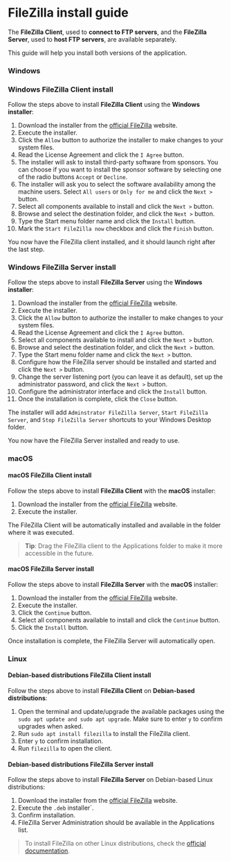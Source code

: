 # FileZilla install guide

The **FileZilla Client**, used to **connect to FTP servers**, and the **FileZilla Server**, used to **host FTP servers**, are available separately.

This guide will help you install both versions of the application.

### Windows

### Windows FileZilla Client install

Follow the steps above to install **FileZilla Client** using the **Windows installer**:

1. Download the installer from the [official FileZilla](https://filezilla-project.org/download.php) website.
1. Execute the installer.
1. Click the `Allow` button to authorize the installer to make changes to your system files.
1. Read the License Agreement and click the `I Agree` button.
1. The installer will ask to install third-party software from sponsors. You can choose if you want to install the sponsor software by selecting one of the radio buttons `Accept` or `Decline`.
1. The installer will ask you to select the software availability among the machine users. Select `All users` or `Only for me` and click the `Next >` button.
1. Select all components available to install and click the `Next >` button.
1. Browse and select the destination folder, and click the `Next >` button.
1. Type the Start menu folder name and click the `Install` button.
1. Mark the `Start FileZilla now` checkbox and click the `Finish` button.

You now have the FileZilla client installed, and it should launch right after the last step.

### Windows FileZilla Server install

Follow the steps above to install **FileZilla Server** using the **Windows installer**:

1. Download the installer from the [official FileZilla](https://filezilla-project.org/download.php?type=server) website.
1. Execute the installer.
1. Click the `Allow` button to authorize the installer to make changes to your system files.
1. Read the License Agreement and click the `I Agree` button.
1. Select all components available to install and click the `Next >` button.
1. Browse and select the destination folder, and click the `Next >` button.
1. Type the Start menu folder name and click the `Next >` button.
1. Configure how the FileZilla server should be installed and started and click the `Next >` button.
1. Change the server listening port (you can leave it as default), set up the administrator password, and click the `Next >` button.
1. Configure the administrator interface and click the `Install` button.
1. Once the installation is complete, click the `Close` button.

The installer will add `Adminstrator FileZilla Server`, `Start FileZilla Server`, and `Stop FileZilla Server` shortcuts to your Windows Desktop folder.

You now have the FileZilla Server installed and ready to use.

### macOS

#### macOS FileZilla Client install

Follow the steps above to install **FileZilla Client** with the **macOS** installer:

1. Download the installer from the [official FileZilla](https://filezilla-project.org/download.php?type=server) website.
1. Execute the installer.

The FileZilla Client will be automatically installed and available in the folder where it was executed.

> **Tip**: Drag the FileZilla client to the Applications folder to make it more accessible in the future.

#### macOS FileZilla Server install

Follow the steps above to install **FileZilla Server** with the **macOS** installer:

1. Download the installer from the [official FileZilla](https://filezilla-project.org/download.php?type=server) website.
1. Execute the installer.
1. Click the `Continue` button.
1. Select all components available to install and click the `Continue` button.
1. Click the `Install` button.

Once installation is complete, the FileZilla Server will automatically open.

### Linux

#### Debian-based distributions FileZilla Client install

Follow the steps above to install **FileZilla Client** on **Debian-based distributions**:

1. Open the terminal and update/upgrade the available packages using the `sudo apt update and sudo apt upgrade`. Make sure to enter `y` to confirm upgrades when asked.
1. Run `sudo apt install filezilla` to install the FileZilla client.
1. Enter `y` to confirm installation.
1. Run `filezilla` to open the client.

#### Debian-based distributions FileZilla Server install

Follow the steps above to install **FileZilla Server** on Debian-based Linux distributions:

1. Download the installer from the [official FileZilla](https://filezilla-project.org/download.php?type=server) website.
1. Execute the `.deb` installer`.
1. Confirm installation.
1. FileZilla Server Administration should be available in the Applications list.

> To install FileZilla on other Linux distributions, check the [official documentation](https://wiki.filezilla-project.org/Documentation).
